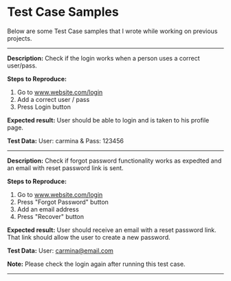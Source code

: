 # Test Case Samples

Below are some Test Case samples that I wrote while working on previous projects.

----------------

**Description:**
Check if the login works when a person uses a correct user/pass.

**Steps to Reproduce:**
1. Go to www.website.com/login
2. Add a correct user / pass
3. Press Login button

**Expected result:**
User should be able to login and is taken to his profile page.

**Test Data:**
User: carmina & Pass: 123456


----------------

**Description:**
Check if forgot password functionality works as expedted and an email with reset password link is sent.

**Steps to Reproduce:**
1. Go to www.website.com/login
2. Press "Forgot Password" button
3. Add an email address
4. Press "Recover" button

**Expected result:**
User should receive an email with a reset password link. That link should allow the user to create a new password.

**Test Data:**
User: carmina@email.com

**Note:**
Please check the login again after running this test case.



----------------








